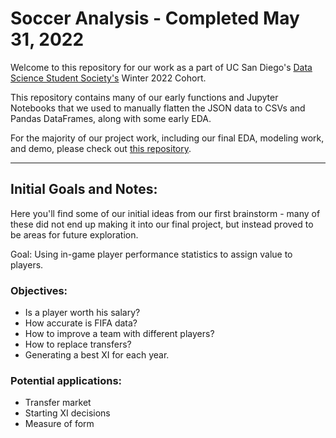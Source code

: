 # Soccer Analysis - Completed May 31, 2022

Welcome to this repository for our work as a part of UC San Diego's [Data Science Student Society's](https://ds3.ucsd.edu/) Winter 2022 Cohort.

This repository contains many of our early functions and Jupyter Notebooks that we used to manually flatten the JSON data to CSVs and Pandas DataFrames, along with some early EDA.

For the majority of our project work, including our final EDA, modeling work, and demo, please check out [this repository](https://github.com/gprasad125/soccerDemo).

---

## Initial Goals and Notes:
Here you'll find some of our initial ideas from our first brainstorm - many of these did not end up making it into our final project, but instead proved to be areas for future exploration.

Goal: Using in-game player performance statistics to assign value to players.

### Objectives:
* Is a player worth his salary?
* How accurate is FIFA data?
* How to improve a team with different players?
* How to replace transfers?
* Generating a best XI for each year.

### Potential applications:
* Transfer market
* Starting XI decisions
* Measure of form
